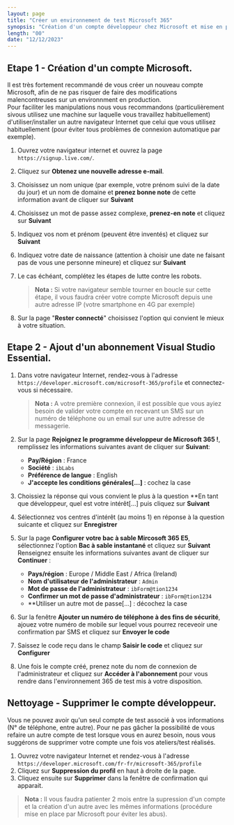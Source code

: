 ```yaml
---
layout: page
title: "Créer un environnement de test Microsoft 365"
synopsis: "Création d'un compte développeur chez Microsoft et mise en place d'un environnement de test complet Microsoft 365."
length: "00"
date: "12/12/2023"
---
```

## Etape 1 - Création d'un compte Microsoft.
Il est très fortement recommandé de vous créer un nouveau compte Microsoft, afin de ne pas risquer de faire des modifications malencontreuses sur un environnment en production.  
Pour faciliter les manipulations nous vous recommandons (particulièrement sivous utilisez une machine sur laquelle vous travaillez habituellement) d'utiliser/installer un autre navigateur Internet que celui que vous utilisez habituellement (pour éviter tous problèmes de connexion automatique par exemple).  
1. Ouvrez votre navigateur internet et ouvrez la page ```https://signup.live.com/```.
1. Cliquez sur **Obtenez une nouvelle adresse e-mail**.
1. Choisissez un nom unique (par exemple, votre prénom suivi de la date du jour) et un nom de domaine et **prenez bonne note** de cette information avant de cliquer sur **Suivant**
1. Choisissez un mot de passe assez complexe, **prenez-en note** et cliquez sur **Suivant**
1. Indiquez vos nom et prénom (peuvent être inventés) et cliquez sur **Suivant**
1. Indiquez votre date de naissance (attention à choisir une date ne faisant pas de vous une personne mineure) et cliquez sur **Suivant**
1. Le cas échéant, complétez les étapes de lutte contre les robots.  
    > **Nota :** Si votre navigateur semble tourner en boucle sur cette étape, il vous faudra créer votre compte Microsoft depuis une autre adresse IP (votre smartphone en 4G par exemple)  

1. Sur la page "**Rester connecté**" choisissez l'option qui convient le mieux à votre situation.

## Etape 2 - Ajout d'un abonnement Visual Studio Essential.
1. Dans votre navigateur Internet, rendez-vous à l'adresse ```https://developer.microsoft.com/microsoft-365/profile``` et connectez-vous si nécessaire.
    > **Nota :** A votre première connexion, il est possible que vous ayiez besoin de valider votre compte en recevant un SMS sur un numéro de téléphone ou un email sur une autre adresse de messagerie.  

1. Sur la page **Rejoignez le programme développeur de Microsoft 365 !**, remplissez les informations suivantes avant de cliquer sur **Suivant**:
    - **Pay/Région** : France
    - **Société** : ```ibLabs```
    - **Préférence de langue** : English
    - **J'accepte les conditions générales[...]** : cochez la case
1. Choissiez la réponse qui vous convient le plus à la question **En tant que développeur, quel est votre intérêt[...] puis cliquez sur **Suivant**
1. Sélectionnez vos centres d'intérêt (au moins 1) en réponse à la question suicante et cliquez sur **Enregistrer**
1. Sur la page **Configurer votre bac à sable Mircosoft 365 E5**, sélectionnez l'option **Bac à sable instantané** et cliquez sur **Suivant** Renseignez ensuite les informations suivantes avant de cliquer sur **Continuer** :
    - **Pays/région** : Europe / Middle East / Africa (Ireland)
    - **Nom d'utilisateur de l'administrateur** : ```Admin```
    - **Mot de passe de l'administrateur** : ```ibForm@tion1234```
    - **Confirmer un mot de passe d'administrateur** : ```ibForm@tion1234```
    - **Utiliser un autre mot de passe[...] : décochez la case
1. Sur la fenêtre **Ajouter un numéro de téléphone à des fins de sécurité**, ajouez votre numéro de mobile sur lequel vous pourrez receveoir une confirmation par SMS et cliquez sur **Envoyer le code**
1. Saissez le code reçu dans le champ **Saisir le code** et cliquez sur **Configurer**
1. Une fois le compte créé, prenez note du nom de connexion de l'administrateur et cliquez sur **Accéder à l'abonnement** pour vous rendre dans l'environnement 365 de test mis à votre disposition.

## Nettoyage - Supprimer le compte développeur.
Vous ne pouvez avoir qu'un seul compte de test associé à vos informations (N° de téléphone, entre autre). Pour ne pas gâcher la possibilité de vous refaire un autre compte de test lorsque vous en aurez besoin, nous vous suggérons de supprimer votre compte une fois vos ateliers/test réalisés.
1. Ouvrez votre navigateur Internet et rendez-vous à l'adresse ```https://developer.microsoft.com/fr-fr/microsoft-365/profile```
1. Cliquez sur **Suppression du profil** en haut à droite de la page.
1. Cliquez ensuite sur **Supprimer** dans la fenêtre de confirmation qui apparait.
> **Nota :** Il vous faudra patienter 2 mois entre la supression d'un compte et la création d'un autre avec les mêmes informations (procédure mise en place par Microsoft pour éviter les abus).
